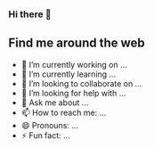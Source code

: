### Hi there 👋



## Find me around the web 

- 🔭 I’m currently working on ...
- 🌱 I’m currently learning ...
- 👯 I’m looking to collaborate on ...
- 🤔 I’m looking for help with ...
- 💬 Ask me about ...
- 📫 How to reach me: ...
- 😄 Pronouns: ...
- ⚡ Fun fact: ...



<!--
**kieran760/kieran760** is a ✨ _special_ ✨ repository because its `README.md` (this file) appears on your GitHub profile.

Here are some ideas to get you started:


-->
